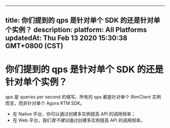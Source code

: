 
---
title: 你们提到的 qps 是针对单个 SDK 的还是针对单个实例？
description: 
platform: All Platforms
updatedAt: Thu Feb 13 2020 15:30:38 GMT+0800 (CST)
---
# 你们提到的 qps 是针对单个 SDK 的还是针对单个实例？
qps 是 queries per second 的缩写。所有的 qps 都是针对单个 RtmClient 实例而言，而非针对单个 Agora RTM SDK。

- 在 Native 平台，你可以通过创建多实例提高 API 的调用频率；
- 在 Web 平台，我们*暂不建议*通过创建多实例提高 API 的调用频率。

